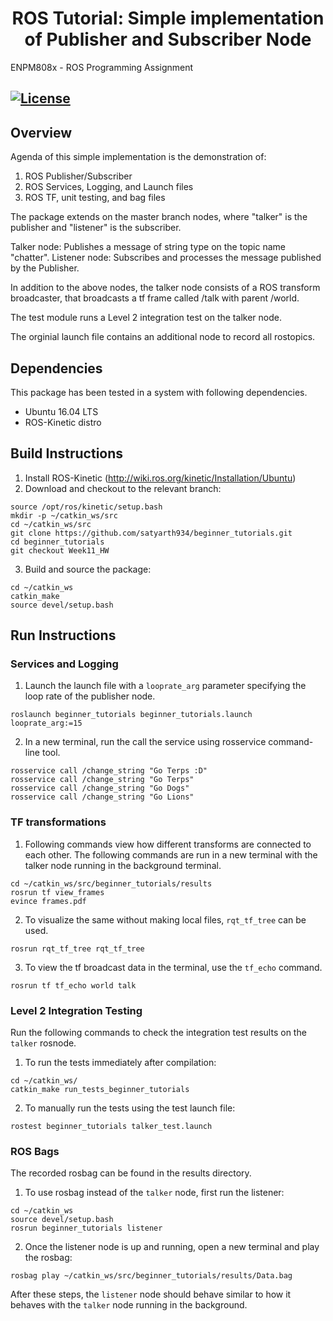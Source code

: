 <h1 align="center"> ROS Tutorial: Simple implementation of Publisher and Subscriber Node
</h1>
ENPM808x - ROS Programming Assignment

[![License](https://img.shields.io/badge/License-BSD%203--Clause-blue.svg)](https://opensource.org/licenses/BSD-3-Clause)
---

## Overview

Agenda of this simple implementation is the demonstration of:
1. ROS Publisher/Subscriber
2. ROS Services, Logging, and Launch files
3. ROS TF, unit testing, and bag files

The package extends on the master branch nodes, where "talker" is the publisher and "listener" is the subscriber.

Talker node: Publishes a message of string type on the topic name "chatter".
Listener node: Subscribes and processes the message published by the Publisher.

In addition to the above nodes, the talker node consists of a ROS transform broadcaster, that broadcasts a tf frame called /talk with parent /world.

The test module runs a Level 2 integration test on the talker node.

The orginial launch file contains an additional node to record all rostopics. 

## Dependencies

This package has been tested in a system with following dependencies.
- Ubuntu 16.04 LTS
- ROS-Kinetic distro

## Build Instructions

1) Install ROS-Kinetic (http://wiki.ros.org/kinetic/Installation/Ubuntu)
2) Download and checkout to the relevant branch:
```
source /opt/ros/kinetic/setup.bash
mkdir -p ~/catkin_ws/src
cd ~/catkin_ws/src
git clone https://github.com/satyarth934/beginner_tutorials.git
cd beginner_tutorials
git checkout Week11_HW
```

3) Build and source the package:
```
cd ~/catkin_ws
catkin_make
source devel/setup.bash
```

## Run Instructions
### Services and Logging 

1) Launch the launch file with a `looprate_arg` parameter specifying the loop rate of the publisher node.
```
roslaunch beginner_tutorials beginner_tutorials.launch looprate_arg:=15
```

2) In a new terminal, run the call the service using rosservice command-line tool.
```
rosservice call /change_string "Go Terps :D"
rosservice call /change_string "Go Terps"
rosservice call /change_string "Go Dogs"
rosservice call /change_string "Go Lions"
```

### TF transformations
1) Following commands view how different transforms are connected to each other. The following commands are run in a new terminal with the talker node running in the background terminal.
```
cd ~/catkin_ws/src/beginner_tutorials/results
rosrun tf view_frames
evince frames.pdf
```
2) To visualize the same without making local files, `rqt_tf_tree` can be used.
```
rosrun rqt_tf_tree rqt_tf_tree
```
3) To view the tf broadcast data in the terminal, use the `tf_echo` command.
```
rosrun tf tf_echo world talk
```

### Level 2 Integration Testing
Run the following commands to check the integration test results on the `talker` rosnode.
1) To run the tests immediately after compilation:
```
cd ~/catkin_ws/
catkin_make run_tests_beginner_tutorials
```

2) To manually run the tests using the test launch file:
```
rostest beginner_tutorials talker_test.launch
```

### ROS Bags
The recorded rosbag can be found in the results directory.
1) To use rosbag instead of the `talker` node, first run the listener:
```
cd ~/catkin_ws
source devel/setup.bash
rosrun beginner_tutorials listener
```
2) Once the listener node is up and running, open a new terminal and play the rosbag:
```
rosbag play ~/catkin_ws/src/beginner_tutorials/results/Data.bag
```

After these steps, the `listener` node should behave similar to how it behaves with the `talker` node running in the background.
